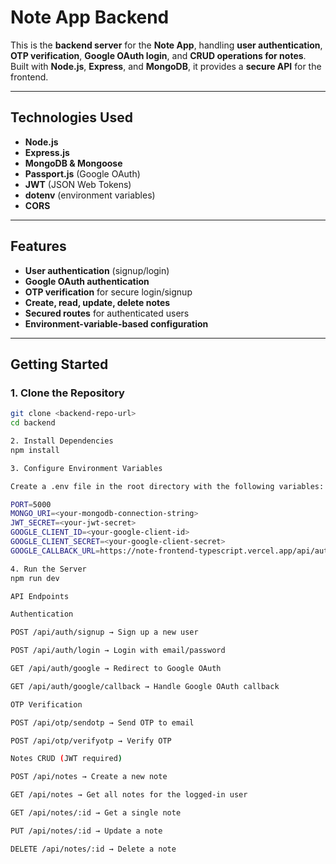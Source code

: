 # Note App Backend

This is the **backend server** for the **Note App**, handling **user authentication**, **OTP verification**, **Google OAuth login**, and **CRUD operations for notes**. Built with **Node.js**, **Express**, and **MongoDB**, it provides a **secure API** for the frontend.

---

## **Technologies Used**

- **Node.js**  
- **Express.js**  
- **MongoDB & Mongoose**  
- **Passport.js** (Google OAuth)  
- **JWT** (JSON Web Tokens)  
- **dotenv** (environment variables)  
- **CORS**  

---

## **Features**

- **User authentication** (signup/login)  
- **Google OAuth authentication**  
- **OTP verification** for secure login/signup  
- **Create, read, update, delete notes**  
- **Secured routes** for authenticated users  
- **Environment-variable-based configuration**  

---

## **Getting Started**

### **1. Clone the Repository**

```bash
git clone <backend-repo-url>
cd backend

2. Install Dependencies
npm install

3. Configure Environment Variables

Create a .env file in the root directory with the following variables:

PORT=5000
MONGO_URI=<your-mongodb-connection-string>
JWT_SECRET=<your-jwt-secret>
GOOGLE_CLIENT_ID=<your-google-client-id>
GOOGLE_CLIENT_SECRET=<your-google-client-secret>
GOOGLE_CALLBACK_URL=https://note-frontend-typescript.vercel.app/api/auth/google/callback

4. Run the Server
npm run dev

API Endpoints

Authentication

POST /api/auth/signup → Sign up a new user

POST /api/auth/login → Login with email/password

GET /api/auth/google → Redirect to Google OAuth

GET /api/auth/google/callback → Handle Google OAuth callback

OTP Verification

POST /api/otp/sendotp → Send OTP to email

POST /api/otp/verifyotp → Verify OTP

Notes CRUD (JWT required)

POST /api/notes → Create a new note

GET /api/notes → Get all notes for the logged-in user

GET /api/notes/:id → Get a single note

PUT /api/notes/:id → Update a note

DELETE /api/notes/:id → Delete a note
